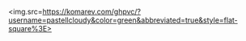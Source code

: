<img.src=https://komarev.com/ghpvc/?username=pastellcloudy&color=green&abbreviated=true&style=flat-square%3E>
